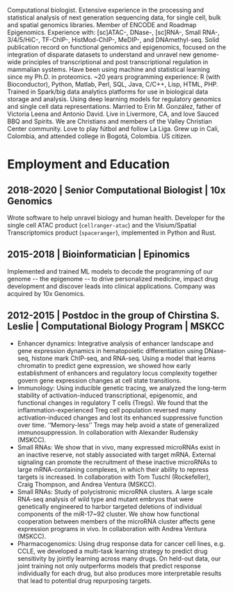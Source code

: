 Computational biologist.
Extensive experience in the processing and statistical analysis of next generation sequencing data, for single cell, bulk and spatial genomics libraries.
Member of ENCODE and Roadmap Epigenomics.
Experience with: [sc]ATAC-, DNase-, [sc]RNA-, Small RNA-, 3/4/5/HiC-, TF-ChIP-, HistMod-ChIP-, MeDIP-, and DNAmethyl-seq.
Solid publication record on functional genomics and epigenomics, focused on the integration of disparate datasets to understand and unravel new genome-wide principles of transcriptional and post transcriptional regulation in mammalian systems.
Have been using machine and statistical learning since my Ph.D. in proteomics.
~20 years programming experience: R (with Bioconductor), Python, Matlab, Perl, SQL, Java, C/C++, Lisp, HTML, PHP.
Trained in Spark/big data analytics platforms for use in biological data storage and analysis.
Using deep learning models for regulatory genomics and single cell data representations.
Married to Erin M. González, father of Victoria Leena and Antonio David.
Live in Livermore, CA, and love Sauced BBQ and Spirits.
We are Christians and members of the Valley Christian Center community.
Love to play fútbol and follow La Liga.
Grew up in Cali, Colombia, and attended college in Bogotá, Colombia.
US citizen.

# Employment and Education

## 2018-2020 | Senior Computational Biologist | 10x Genomics
Wrote software to help unravel biology and human health. Developer for the single cell ATAC product (<code>cellranger-atac</code>) and the Visium/Spatial Transcriptomics product (<code>spaceranger</code>), implemented in Python and Rust. 

## 2015-2018 | Bioinformatician | Epinomics
Implemented and trained ML models to decode the programming of our genome -- the epigenome -- to drive personalized medicine, impact drug development and discover leads into clinical applications. Company was acquired by 10x Genomics.

## 2012-2015 | Postdoc in the group of Chirstina S. Leslie | Computational Biology Program | MSKCC

- Enhancer dynamics: Integrative analysis of enhancer landscape and gene expression dynamics in hematopoietic differentiation using DNase-seq, histone mark ChIP-seq, and RNA-seq. Using a model that learns chromatin to predict gene expression, we showed how early establishment of enhancers and regulatory locus complexity together govern gene expression changes at cell state transitions.
- Immunology: Using inducible genetic tracing, we analyzed the long-term stability of activation-induced transcriptional, epigenomic, and functional changes in regulatory T cells (Tregs). We found that the inflammation-experienced Treg cell population reversed many activation-induced changes and lost its enhanced suppressive function over time. ‘‘Memory-less’’ Tregs may help avoid a state of generalized immunosuppression. In collaboration with Alexander Rudensky (MSKCC).
- Small RNAs: We show that in vivo, many expressed microRNAs exist in an inactive reserve, not stably associated with target mRNA. External signaling can promote the recruitment of these inactive microRNAs to large mRNA-containing complexes, in which their ability to repress targets is increased. In collaboration with Tom Tuschl (Rockefeller), Craig Thompson, and Andrea Ventura (MSKCC).
- Small RNAs: Study of polycistronic microRNA clusters. A large scale RNA-seq analysis of wild type and mutant embryos that were genetically engineered to harbor targeted deletions of individual components of the miR-17~92 cluster. We show how functional cooperation between members of the microRNA cluster affects gene expression programs in vivo. In collaboration with Andrea Ventura (MSKCC).
- Pharmacogenomics: Using drug response data for cancer cell lines, e.g. CCLE, we developed a multi-task learning strategy to predict drug sensitivity by jointly learning across many drugs. On held-out data, our joint training not only outperforms models that predict response individually for each drug, but also produces more interpretable results that lead to potential drug repurposing targets.

